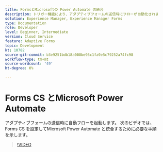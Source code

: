 ```yaml
---
title: FormsとMicrosoftの Power Automate の統合
description: トリガー機能により、アダプティブフォームの送信時にフローが自動化されます
solution: Experience Manager, Experience Manager Forms
type: Documentation
role: Developer
level: Beginner, Intermediate
version: Cloud Service
feature: Adaptive Forms
topic: Development
kt: 10782
source-git-commit: b3e9251bdb18a008be95c1fa9e5c79252a74fc98
workflow-type: tm+mt
source-wordcount: '49'
ht-degree: 0%

---
```


# Forms CS とMicrosoft Power Automate

アダプティブフォームの送信時に自動フローを起動します。 次のビデオでは、Forms CS を設定してMicrosoft Power Automate と統合するために必要な手順を示します。

>[!VIDEO](https://video.tv.adobe.com/v/345675?quality=12&learn=on)
